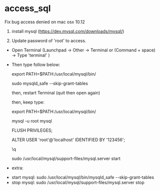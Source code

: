 # access_sql

Fix bug access denied on mac osx 10.12

1. install mysql (https://dev.mysql.com/downloads/mysql/)

2. Update password of 'root' to access.

- Open Terminal (Launchpad -> Other -> Terminal or (Command + space) -> Type 'terminal' )

- Then type follow below:

    export PATH=$PATH:/usr/local/mysql/bin/

    sudo mysqld_safe --skip-grant-tables

    then, restart Terminal (quit then open again)

    then, keep type:

    export PATH=$PATH:/usr/local/mysql/bin/

    mysql -u root mysql   

    FLUSH PRIVILEGES;

    ALTER USER 'root'@'localhost' IDENTIFIED BY '123456';

    \q

    sudo /usr/local/mysql/support-files/mysql.server start


- extra:

 + start mysql:
     sudo /usr/local/mysql/bin/mysqld_safe --skip-grant-tables
 + stop mysql:
     sudo /usr/local/mysql/support-files/mysql.server stop
